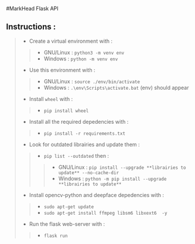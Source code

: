 #MarkHead Flask API
## Instructions :
>* Create a virtual environment with :
>>* GNU/Linux : `python3 -m venv env`
>>* Windows : `python -m venv env`
>* Use this environment with :
>>* GNU/Linux : `source ./env/bin/activate`
>>* Windows : `.\env\Scripts\activate.bat`
> (env) should appear
>* Install `wheel` with :
>>* `pip install wheel`
>* Install all the required depedencies with :
>>* `pip install -r requirements.txt`
>* Look for outdated librairies and update them :
>>* `pip list --outdated` then :
>>>* GNU/Linux : `pip install --upgrade **librairies to update** --no-cache-dir`
>>>* Windows : `python -m pip install --upgrade **librairies to update**`
>* Install opencv-python and deepface depedencies with :
>>* `sudo apt-get update`
>>* `sudo apt-get install ffmpeg libsm6 libxext6  -y`
>* Run the flask web-server with :
>>* `flask run`
